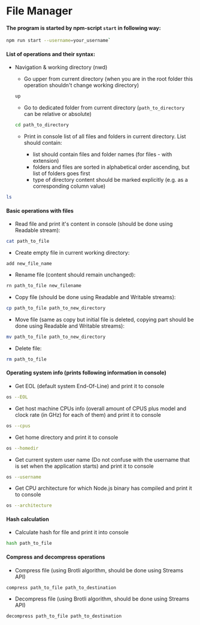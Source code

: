 # File Manager

#### The program is started by npm-script `start` in following way:

```bash
npm run start --username=your_username`
```

#### List of operations and their syntax:

- Navigation & working directory (nwd)

  - Go upper from current directory (when you are in the root folder this operation shouldn't change working directory)

  ```bash
  up
  ```

  - Go to dedicated folder from current directory (`path_to_directory` can be relative or absolute)

  ```bash
  cd path_to_directory
  ```

  - Print in console list of all files and folders in current directory. List should contain:

    - list should contain files and folder names (for files - with extension)
    - folders and files are sorted in alphabetical order ascending, but list of folders goes first
    - type of directory content should be marked explicitly (e.g. as a corresponding column value)

```bash
ls
```

#### Basic operations with files

- Read file and print it's content in console (should be done using Readable stream):

```bash
cat path_to_file
```

- Create empty file in current working directory:

```baash
add new_file_name
```

- Rename file (content should remain unchanged):

```bash
rn path_to_file new_filename
```

- Copy file (should be done using Readable and Writable streams):

```bash
cp path_to_file path_to_new_directory
```

- Move file (same as copy but initial file is deleted, copying part should be done using Readable and Writable streams):

```bash
mv path_to_file path_to_new_directory
```

- Delete file:

```bash
rm path_to_file
```

#### Operating system info (prints following information in console)

- Get EOL (default system End-Of-Line) and print it to console

```bash
os --EOL
```

- Get host machine CPUs info (overall amount of CPUS plus model and clock rate (in GHz) for each of them) and print it to console

```bash
os --cpus
```

- Get home directory and print it to console

```bash
os --homedir
```

- Get current system user name (Do not confuse with the username that is set when the application starts) and print it to console

```bash
os --username
```

- Get CPU architecture for which Node.js binary has compiled and print it to console

```bash
os --architecture
```

#### Hash calculation

- Calculate hash for file and print it into console

```bash
hash path_to_file
```

#### Compress and decompress operations

- Compress file (using Brotli algorithm, should be done using Streams API)

```bash
compress path_to_file path_to_destination
```

- Decompress file (using Brotli algorithm, should be done using Streams API)

```bash
decompress path_to_file path_to_destination
```
